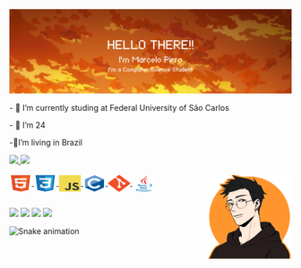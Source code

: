 <img src="./orange_cover.png"/>

<div>
  <p> - 🌱 I’m currently studing at Federal University of São Carlos
  <p>- 💬 I’m 24 
  <p> -📍I’m living in Brazil </p>
</div>

  <div>
    <a href="https://github.com/marcelopirro">
    <img height="160em" src="https://github-readme-stats.vercel.app/api?username=marcelopirro&show_icons=true&theme=aura&include_all_commits=true&count_private=true"/>
    <img height="160em" align="top" src="https://github-readme-stats.vercel.app/api/top-langs/?username=marcelopirro&layout=compact&langs_count=7&theme=intellij"/>
  </div>
  
<div style="display: inline_block"><br>
  <img align="center" alt="Marcelo-HTML" height="30" width="40" src="https://raw.githubusercontent.com/devicons/devicon/master/icons/html5/html5-original.svg">
  <img align="center" alt="Marcelo-CSS" height="30" width="40" src="https://raw.githubusercontent.com/devicons/devicon/master/icons/css3/css3-original.svg">
  <img align="center" alt="Marcelo-CSS" height="30" width="40" src="https://raw.githubusercontent.com/devicons/devicon/master/icons/javascript/javascript-original.svg">
  <img align="center" alt="Marcelo-C" height="30" width="40" src="https://raw.githubusercontent.com/devicons/devicon/master/icons/c/c-original.svg">
  <img align="center" alt="Marcelo-Git" height="30" width="40" src="https://raw.githubusercontent.com/devicons/devicon/master/icons/git/git-original.svg">
  <img align="center" alt="Marcelo-Java" height="30" width="40" src="https://raw.githubusercontent.com/devicons/devicon/master/icons/java/java-original.svg">
  <img align="right" alt="Marcelo-pic" height="150" ;" src="./orange_pirro.png">
</div>
  
  ##
 
<div> 
  <a href="https://instagram.com/marcelo.pirro" target="_blank"><img src="https://img.shields.io/badge/-Instagram-%23E4405F?style=for-the-badge&logo=instagram&logoColor=white" target="_blank"></a>
  <a href = "mailto:marcelopirro98@gmail.com"><img src="https://img.shields.io/badge/Gmail-D14836?style=for-the-badge&logo=gmail&logoColor=white" target="_blank"></a>
  <a href="https://www.linkedin.com/in/marcelopirro" target="_blank"><img src="https://img.shields.io/badge/-LinkedIn-%230077B5?style=for-the-badge&logo=linkedin&logoColor=white" target="_blank"></a>
  <a href="https://github.com/marcelopirro/marcelopirro/raw/main/Resume(English).pdf" target="_blank"><img src="https://img.shields.io/badge/Resume-grey?style=for-the-badge" target="_blank"></a> 
 
 ![Snake animation](https://github.com/marcelopirro/marcelopirro/blob/output/github-contribution-grid-snake.svg)
  
</div>
  
